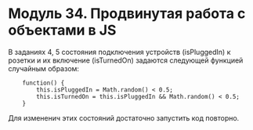 # Модуль 34. Продвинутая работа с объектами в JS

В заданиях 4, 5 состояния подключения устройств (isPluggedIn) к розетки и их включение (isTurnedOn) задаются следующей функцией случайным образом:

    
        function() {
            this.isPluggedIn = Math.random() < 0.5;
            this.isTurnedOn = this.isPluggedIn && Math.random() < 0.5;
        }
    

Для измененич этих состояний достаточно запустить код повторно.
